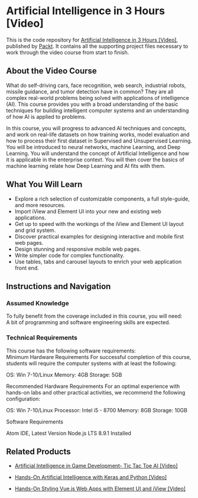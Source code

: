 # Artificial Intelligence in 3 Hours [Video]
This is the code repository for [Artificial Intelligence in 3 Hours [Video]](https://www.packtpub.com/application-development/artificial-intelligence-3-hours-video?utm_source=github&utm_medium=repository&utm_campaign=9781838646196), published by [Packt](https://www.packtpub.com/?utm_source=github). It contains all the supporting project files necessary to work through the video course from start to finish.
## About the Video Course
What do self-driving cars, face recognition, web search, industrial robots, missile guidance, and tumor detection have in common? They are all complex real-world problems being solved with applications of intelligence (AI). This course provides you with a broad understanding of the basic techniques for building intelligent computer systems and an understanding of how AI is applied to problems.

In this course, you will progress to advanced AI techniques and concepts, and work on real-life datasets on how training works, model evaluation and how to process their first dataset in Supervised and Unsupervised Learning. You will be introduced to neural networks, machine Learning, and Deep Learning. You will understand the concept of Artificial Intelligence and how it is applicable in the enterprise context. You will then cover the basics of machine learning relate how Deep Learning and AI fits with them.

<H2>What You Will Learn</H2>
<DIV class=book-info-will-learn-text>
<UL>
<LI>Explore a rich selection of customizable components, a full style-guide, and more resources. 
<LI>Import iView and Element UI into your new and existing web applications. 
<LI>Get up to speed with the workings of the iView and Element UI layout and grid system. 
<LI>Discover practical examples for designing interactive and mobile first web pages. 
<LI>Design stunning and responsive mobile web pages. 
<LI>Write simpler code for complex functionality. 
<LI>Use tables, tabs and carousel layouts to enrich your web application front end. </LI></UL></DIV>

## Instructions and Navigation
### Assumed Knowledge
To fully benefit from the coverage included in this course, you will need:<br/>
A bit of programming and software engineering skills are expected.
### Technical Requirements
This course has the following software requirements:<br/>
Minimum Hardware Requirements
For successful completion of this course, students will require the computer systems with at least the following:

OS: Win 7-10/Linux
Memory: 4GB
Storage: 5GB

Recommended Hardware Requirements
For an optimal experience with hands-on labs and other practical activities, we recommend the following configuration:

OS:  Win 7-10/Linux
Processor: Intel i5 - 8700
Memory: 8GB
Storage: 10GB

Software Requirements

Atom IDE, Latest Version
Node.js LTS 8.9.1 Installed

## Related Products
* [Artificial Intelligence in Game Development- Tic Tac Toe AI [Video]](https://www.packtpub.com/application-development/artificial-intelligence-game-development-tic-tac-toe-ai-video?utm_source=github&utm_medium=repository&utm_campaign=9781838644772)

* [Hands-On Artificial Intelligence with Keras and Python [Video]](https://www.packtpub.com/application-development/hands-artificial-intelligence-keras-and-python-video?utm_source=github&utm_medium=repository&utm_campaign=9781838557829)

* [Hands-On Styling Vue.js Web Apps with Element UI and iView [Video]](https://www.packtpub.com/web-development/hands-styling-vuejs-web-apps-element-ui-and-iview-video?utm_source=github&utm_medium=repository&utm_campaign=9781789950083)


